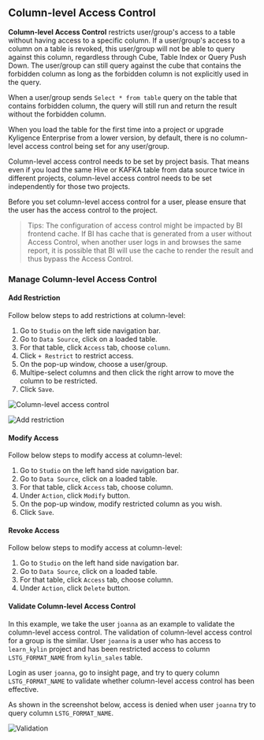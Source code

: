 ## Column-level Access Control

**Column-level Access Control** restricts user/group's access to a table without having access to a specific column. If a user/group's access to a column on a table is revoked, this user/group will not be able to query against this column, regardless through Cube, Table Index or Query Push Down. The user/group can still query against the cube that contains the forbidden column as long as the forbidden column is not explicitly used in the query. 

When a user/group sends `Select * from table` query on the table that contains forbidden column, the query will still run and return the result without the forbidden column. 

When you load the table for the first time into a project or upgrade Kyligence Enterprise from a lower version, by default, there is no column-level access control being set for any user/group.

Column-level access control needs to be set by project basis. That means even if you load the same Hive or KAFKA table from data source twice in different projects, column-level access control needs to be set independently for those two projects. 

Before you set column-level access control for a user, please ensure that the user has the access control to the project.  

> Tips: The configuration of access control might be impacted by BI frontend cache. If BI has cache that is generated from a user without Access Control, when another user logs in and browses the same report, it is possible that BI will use the cache to render the result and thus bypass the Access Control.

### Manage Column-level Access Control

#### Add Restriction

Follow below steps to add restrictions at column-level:

1. Go to `Studio` on the left side navigation bar.
2. Go to `Data Source`, click on a loaded table.
3. For that table, click `Access` tab, choose `column`.
4. Click `+ Restrict` to restrict access. 
5. On the pop-up window, choose a user/group. 
6. Multipe-select columns and then click the right arrow to move the column to be restricted. 
7. Click `Save`.

![Column-level access control](images/column/w_1.png)

![Add restriction](images/column/w_2.png)

#### Modify Access

Follow below steps to modify access at column-level:

1. Go to `Studio` on the left hand side navigation bar.
2. Go to `Data Source`, click on a loaded table.
3. For that table, click `Access` tab, choose column.
4. Under `Action`, click `Modify` button. 
5. On the pop-up window, modify restricted column as you wish.
6. Click `Save`.

#### Revoke Access

Follow below steps to modify access at column-level:

1. Go to `Studio` on the left hand side navigation bar.
2. Go to `Data Source`, click on a loaded table.
3. For that table, click `Access` tab, choose column.
4. Under `Action`, click `Delete` button. 

#### Validate Column-level Access Control

In this example, we take the user `joanna` as an example to validate the column-level access control. The validation of column-level access control for a group is the similar. User `joanna` is a user who has access to `learn_kylin` project and has been restricted access to column `LSTG_FORMAT_NAME` from `kylin_sales` table.

Login as user `joanna`, go to insight page, and try to query column `LSTG_FORMAT_NAME` to validate whether column-level access control has been effective.

As shown in the screenshot below, access is denied when user `joanna` try to query column `LSTG_FORMAT_NAME`.

![Validation](images/column/w_3.png)
